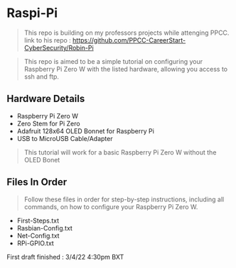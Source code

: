 # Raspi-Pi
>This repo is building on my professors projects while attenging PPCC. link to his repo : https://github.com/PPCC-CareerStart-CyberSecurity/Robin-Pi

>This repo is aimed to be a simple tutorial on configuring your Raspberry Pi Zero W with the listed hardware, allowing you access to ssh and ftp.

## Hardware Details 
- Raspberry Pi Zero W
- Zero Stem for Pi Zero
- Adafruit 128x64 OLED Bonnet for Raspberry Pi
- USB to MicroUSB Cable/Adapter

>This tutorial will work for a basic Raspberry Pi Zero W without the OLED Bonet


## Files In Order
>Follow these files in order for step-by-step instructions, including all commands, on how to configure your Raspberry Pi Zero W. 

- First-Steps.txt
- Rasbian-Config.txt
- Net-Config.txt
- RPi-GPIO.txt









First draft finished : 3/4/22 4:30pm
BXT
